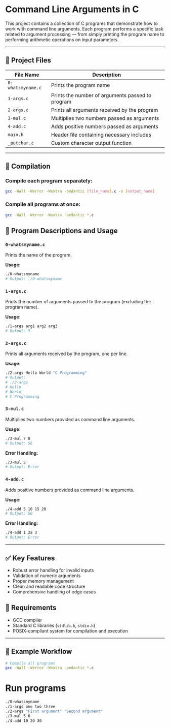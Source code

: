 # Command Line Arguments in C

This project contains a collection of C programs that demonstrate how to work with command line arguments. Each program performs a specific task related to argument processing — from simply printing the program name to performing arithmetic operations on input parameters.

---

## 📁 Project Files

| File Name         | Description                                      |
|-------------------|--------------------------------------------------|
| `0-whatsmyname.c` | Prints the program name                          |
| `1-args.c`        | Prints the number of arguments passed to program |
| `2-args.c`        | Prints all arguments received by the program     |
| `3-mul.c`         | Multiplies two numbers passed as arguments       |
| `4-add.c`         | Adds positive numbers passed as arguments        |
| `main.h`          | Header file containing necessary includes        |
| `_putchar.c`      | Custom character output function                 |

---

## 🧪 Compilation

### Compile each program separately:
```bash
gcc -Wall -Werror -Wextra -pedantic [file_name].c -o [output_name]
```

### Compile all programs at once:
```bash
gcc -Wall -Werror -Wextra -pedantic *.c
```


## 📜 Program Descriptions and Usage

### `0-whatsmyname.c`
Prints the name of the program.

**Usage:**
```bash
./0-whatsmyname
# Output: ./0-whatsmyname
```


### `1-args.c`
Prints the number of arguments passed to the program (excluding the program name).

**Usage:**
```bash
./1-args arg1 arg2 arg3
# Output: 3
```


### `2-args.c`
Prints all arguments received by the program, one per line.

**Usage:**
```bash
./2-args Hello World "C Programming"
# Output:
# ./2-args
# Hello
# World
# C Programming
```


### `3-mul.c`
Multiplies two numbers provided as command line arguments.

**Usage:**
```bash
./3-mul 7 8
# Output: 56
```

**Error Handling:**
```bash
./3-mul 5
# Output: Error
```


### `4-add.c`
Adds positive numbers provided as command line arguments.

**Usage:**
```bash
./4-add 5 10 15 20
# Output: 50
```

**Error Handling:**
```bash
./4-add 1 2a 3
# Output: Error
```
---

## ✅ Key Features

- Robust error handling for invalid inputs  
- Validation of numeric arguments  
- Proper memory management  
- Clean and readable code structure  
- Comprehensive handling of edge cases


## 🧰 Requirements

- GCC compiler  
- Standard C libraries (`stdlib.h`, `stdio.h`)  
- POSIX-compliant system for compilation and execution

---

## 🚀 Example Workflow

```bash
# Compile all programs
gcc -Wall -Werror -Wextra -pedantic *.c
```
# Run programs
```bash
./0-whatsmyname
./1-args one two three
./2-args "First argument" "Second argument"
./3-mul 5 6
./4-add 10 20 30
```
